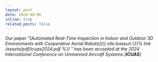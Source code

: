 ```yaml
---
layout: post
date: 2024-04-06
inline: true
related_posts: false
---
```


*Our paper  "_[Automated Real-Time Inspection in Indoor and Outdoor 3D Environments with Cooperative Aerial Robots]({{ site.baseurl }}{% link /assets/pdf/icuas2024.pdf %})_ " has been accepted at the 2024 International Conference on Unmanned Aircraft Systems (<b>ICUAS</b>)*


